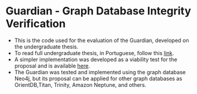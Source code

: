 # Guardian - **Gr**aph **D**atabase **I**ntegrity Verific**a**tio**n**

* This is the code used for the evaluation of the Guardian, developed on the undergraduate thesis.
* To read full undergraduate thesis, in Portuguese, follow this [link](https://repositorio.ufsc.br/bitstream/handle/123456789/182180/1-Monografia_FabioReina_Verificacao_De_Integridade_De_Banco_De_Dados_Do_Tipo_Grafo.pdf?sequence=1).
* A simpler implementation was developed as a viability test for the proposal and is available [here](https://github.com/fmreina/neo4j).
* The Guardian was tested and implemented using the graph database Neo4j, but its proposal can be applied for other graph databases as OrientDB,Titan, Trinity, Amazon Neptune, and others.
